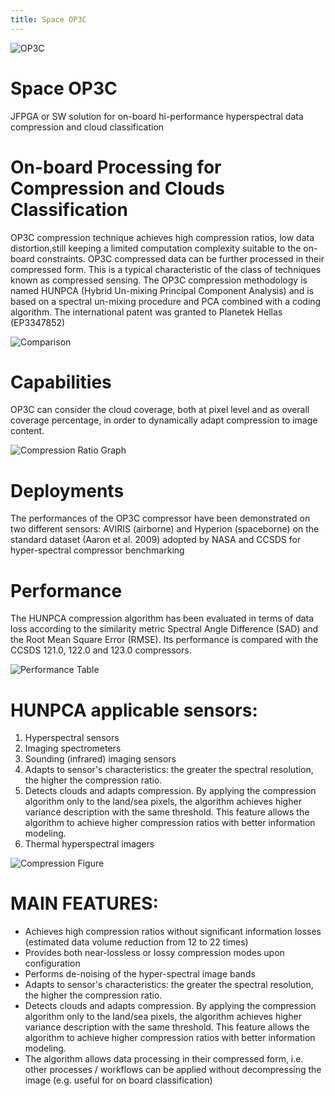 ```yaml
---
title: Space OP3C
---
```

![OP3C](/img/OP3C.png#center "OP3C")

# Space OP3C
JFPGA or SW solution for on-board hi-performance
hyperspectral data compression and cloud classification


# On-board Processing for Compression and Clouds Classification

OP3C compression technique achieves high compression ratios, low data distortion,still keeping a limited computation complexity suitable to the on-board constraints. OP3C compressed data can be further processed in their compressed form. This is a typical characteristic of the class of techniques known as compressed sensing. The OP3C compression methodology is named HUNPCA (Hybrid Un-mixing Principal Component Analysis) and is based on a spectral un-mixing procedure and PCA combined with a coding algorithm. The international patent was granted to Planetek Hellas (EP3347852)

<!-- ![Comparison](/img/Comparison.png#right "Comparison") -->
<!-- ![Comparison](/img/Comparison.png#left "Comparison")-->
![Comparison](/img/Comparison.png#center "Comparison")


# Capabilities

OP3C can consider the cloud coverage, both at pixel level and as overall coverage percentage, in order to dynamically adapt compression to image content.

![Compression Ratio Graph](/img/CompressionRatioGraph.png#center "Compression Ratio Graph]")


# Deployments

The performances of the OP3C compressor	have been demonstrated on two different sensors: AVIRIS (airborne) and Hyperion
(spaceborne) on the standard dataset (Aaron	et al. 2009) adopted by NASA and CCSDS for hyper-spectral compressor benchmarking
			

# Performance

The HUNPCA compression algorithm has been evaluated in terms of data loss according to the similarity metric Spectral Angle Difference (SAD) and the Root Mean Square Error (RMSE). Its performance  is compared with the CCSDS 121.0, 122.0 and 123.0 compressors.

![Performance Table](/img/PerformanceTable.png#center "Performance Table")
		

# HUNPCA applicable sensors:

1. Hyperspectral sensors
2. Imaging spectrometers
3. Sounding (infrared) imaging sensors
4. Adapts to sensor's characteristics: the greater the spectral resolution, the higher the compression ratio.
5. Detects clouds and adapts compression. By applying the compression algorithm only to the land/sea pixels, the algorithm achieves higher variance description with the same threshold. This feature allows the algorithm to achieve higher compression ratios with better information modeling.
6. Thermal hyperspectral imagers

![Compression Figure](/img/CompressionFigure.png#center "Compression Figure")


# MAIN FEATURES:

- Achieves high compression ratios without significant information losses (estimated data volume reduction from 12 to 22 times)
- Provides both near-lossless or lossy compression modes upon configuration
- Performs de-noising of the hyper-spectral image bands
- Adapts to sensor's characteristics: the greater the spectral resolution, the higher the compression ratio.
- Detects clouds and adapts compression. By applying the compression algorithm only to the land/sea pixels, the algorithm achieves higher variance description with the same threshold. This feature allows the algorithm to achieve higher compression ratios with better information modeling.
- The algorithm allows data processing in their compressed form, i.e. other processes / workflows can be applied without decompressing the image (e.g. useful for on board classification)